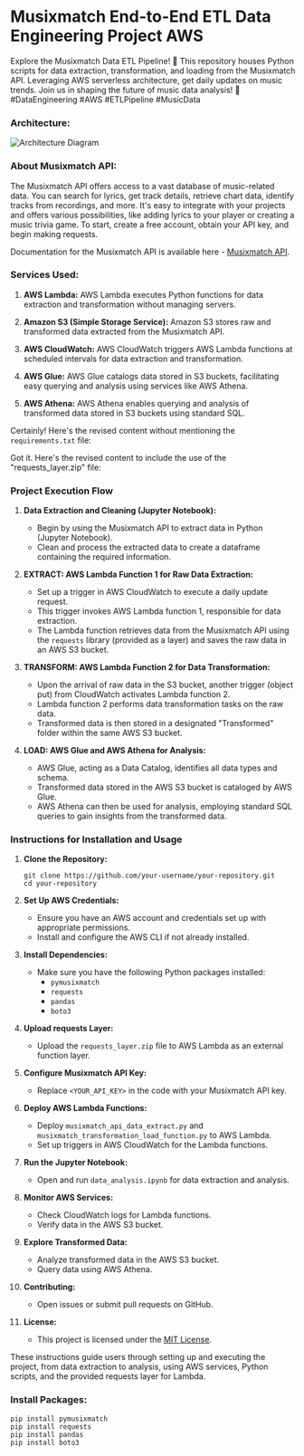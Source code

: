 # Musixmatch End-to-End ETL Data Engineering Project AWS
Explore the Musixmatch Data ETL Pipeline! 🎵 This repository houses Python scripts for data extraction, transformation, and loading from the Musixmatch API. Leveraging AWS serverless architecture, get daily updates on music trends. Join us in shaping the future of music data analysis! 🚀 #DataEngineering #AWS #ETLPipeline #MusicData

### Architecture:
![Architecture Diagram](https://github.com/SuchirP/musixmatch-end-to-end-etl-data-engineering-project-aws/blob/main/ETL%20Musixmatch%20AWS%20Architecture.jpg)

### About Musixmatch API:
The Musixmatch API offers access to a vast database of music-related data. You can search for lyrics, get track details, retrieve chart data, identify tracks from recordings, and more. It's easy to integrate with your projects and offers various possibilities, like adding lyrics to your player or creating a music trivia game. To start, create a free account, obtain your API key, and begin making requests.

Documentation for the Musixmatch API is available here - [Musixmatch API](https://developer.musixmatch.com/documentation).

### Services Used:
1. **AWS Lambda:** AWS Lambda executes Python functions for data extraction and transformation without managing servers.
   
2. **Amazon S3 (Simple Storage Service):** Amazon S3 stores raw and transformed data extracted from the Musixmatch API.

3. **AWS CloudWatch:** AWS CloudWatch triggers AWS Lambda functions at scheduled intervals for data extraction and transformation.

4. **AWS Glue:** AWS Glue catalogs data stored in S3 buckets, facilitating easy querying and analysis using services like AWS Athena.

5. **AWS Athena:** AWS Athena enables querying and analysis of transformed data stored in S3 buckets using standard SQL.

Certainly! Here's the revised content without mentioning the `requirements.txt` file:

Got it. Here's the revised content to include the use of the "requests_layer.zip" file:

### Project Execution Flow

1. **Data Extraction and Cleaning (Jupyter Notebook):**
   - Begin by using the Musixmatch API to extract data in Python (Jupyter Notebook).
   - Clean and process the extracted data to create a dataframe containing the required information.

2. **EXTRACT: AWS Lambda Function 1 for Raw Data Extraction:**
   - Set up a trigger in AWS CloudWatch to execute a daily update request.
   - This trigger invokes AWS Lambda function 1, responsible for data extraction.
   - The Lambda function retrieves data from the Musixmatch API using the `requests` library (provided as a layer) and saves the raw data in an AWS S3 bucket.

3. **TRANSFORM: AWS Lambda Function 2 for Data Transformation:**
   - Upon the arrival of raw data in the S3 bucket, another trigger (object put) from CloudWatch activates Lambda function 2.
   - Lambda function 2 performs data transformation tasks on the raw data.
   - Transformed data is then stored in a designated "Transformed" folder within the same AWS S3 bucket.

4. **LOAD: AWS Glue and AWS Athena for Analysis:**
   - AWS Glue, acting as a Data Catalog, identifies all data types and schema.
   - Transformed data stored in the AWS S3 bucket is cataloged by AWS Glue.
   - AWS Athena can then be used for analysis, employing standard SQL queries to gain insights from the transformed data.

### Instructions for Installation and Usage

1. **Clone the Repository:**
   ```
   git clone https://github.com/your-username/your-repository.git
   cd your-repository
   ```

2. **Set Up AWS Credentials:**
   - Ensure you have an AWS account and credentials set up with appropriate permissions.
   - Install and configure the AWS CLI if not already installed.

3. **Install Dependencies:**
   - Make sure you have the following Python packages installed:
     - `pymusixmatch`
     - `requests`
     - `pandas`
     - `boto3`

4. **Upload requests Layer:**
   - Upload the `requests_layer.zip` file to AWS Lambda as an external function layer.

5. **Configure Musixmatch API Key:**
   - Replace `<YOUR_API_KEY>` in the code with your Musixmatch API key.

6. **Deploy AWS Lambda Functions:**
   - Deploy `musixmatch_api_data_extract.py` and `musixmatch_transformation_load_function.py` to AWS Lambda.
   - Set up triggers in AWS CloudWatch for the Lambda functions.

7. **Run the Jupyter Notebook:**
   - Open and run `data_analysis.ipynb` for data extraction and analysis.

8. **Monitor AWS Services:**
   - Check CloudWatch logs for Lambda functions.
   - Verify data in the AWS S3 bucket.

9. **Explore Transformed Data:**
   - Analyze transformed data in the AWS S3 bucket.
   - Query data using AWS Athena.

10. **Contributing:**
    - Open issues or submit pull requests on GitHub.

11. **License:**
    - This project is licensed under the [MIT License](LICENSE).

These instructions guide users through setting up and executing the project, from data extraction to analysis, using AWS services, Python scripts, and the provided requests layer for Lambda.

### Install Packages:
```
pip install pymusixmatch
pip install requests
pip install pandas
pip install boto3
```

